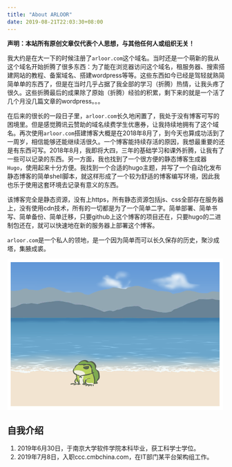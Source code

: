 ```yaml
---
title: "About ARLOOR"
date: 2019-08-21T22:03:30+08:00
---
```


**声明：本站所有原创文章仅代表个人思想，与其他任何人或组织无关！**

我大约是在大一下的时候注册了`arloor.com`这个域名。当时还是一个萌新的我从这个域名开始折腾了很多东西：为了能在浏览器访问这个域名，租服务器、搜索搭建网站的教程、备案域名、搭建wordpress等等。这些东西如今已经是驾轻就熟简简单单的东西了，但是在当时几乎占据了我全部的学习（折腾）热情，让我头疼了很久。这些折腾最后的成果除了原始（折腾）经验的积累，剩下来的就是一个活了几个月没几篇文章的wordpress。。。

在后来的很长的一段日子里，`arloor.com`长久地闲置了，我处于没有博客可写的困境里。但是感觉腾讯云赞助的域名续费学生优惠券，让我持续地拥有了这个域名。再次使用`arloor.com`搭建博客大概是在2018年8月了，到今天也算成功活到了一周岁，相信能够还能继续活很久。一个博客能持续存活的原因，我想最重要的还是有东西可写。2018年8月，我即将大四，三年的基础学习和课外折腾，让我有了一些可以记录的东西。另一方面，我也找到了一个很方便的静态博客生成器`Hugo`，使用起来十分方便。我找到一个合适的hugo主题，并写了一个自动化发布静态博客的简单shell脚本，就这样形成了一个较为舒适的博客编写环境，因此我也乐于使用这套环境去记录有意义的东西。

<!-- write @ R91829 -->

该博客完全是静态资源，没有上https，所有静态资源包括js、css全部存在服务器上，没有使用cdn技术，所有的一切都是为了一个简单二字。简单部署、简单书写、简单备份、简单迁移，只要github上这个博客的项目还在，只要hugo的二进制包还在，就可以快速地在新的服务器上部署这个博客。

`arloor.com`是一个私人的领地，是一个因为简单而可以长久保存的历史，聚沙成塔，集腋成裘。

![](/img/青蛙海.png)

## 自我介绍

1. 2019年6月30日，于南京大学软件学院本科毕业，获工科学士学位。
2. 2019年7月8日，入职ccc.cmbchina.com，在IT部门某平台架构组工作。






